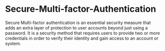 # Secure-Multi-factor-Authentication
Secure Multi-factor authentication is an essential security measure that adds an extra layer of protection to user accounts beyond just using a password. It is a security method that requires users to provide two or more credentials in order to verify their identity and gain access to an account or system.
